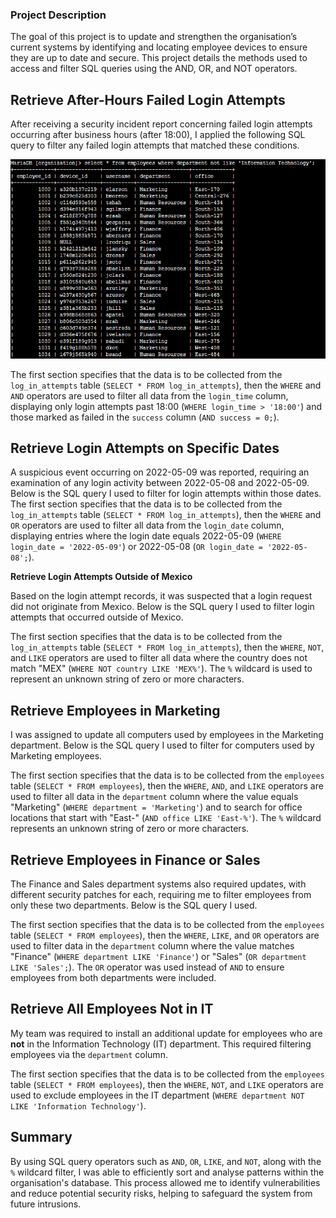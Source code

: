 

### **Project Description**

The goal of this project is to update and strengthen the organisation’s current systems by identifying and locating employee devices to ensure they are up to date and secure. This project details the methods used to access and filter SQL queries using the AND, OR, and NOT operators.

## **Retrieve After-Hours Failed Login Attempts**

After receiving a security incident report concerning failed login attempts occurring after business hours (after 18:00), I applied the following SQL query to filter any failed login attempts that matched these conditions.

![Alt Text](image1.png)

The first section specifies that the data is to be collected from the `log_in_attempts` table (`SELECT * FROM log_in_attempts`), then the `WHERE` and `AND` operators are used to filter all data from the `login_time` column, displaying only login attempts past 18:00 (`WHERE login_time > '18:00'`) and those marked as failed in the `success` column (`AND success = 0;`).

## **Retrieve Login Attempts on Specific Dates**

A suspicious event occurring on 2022-05-09 was reported, requiring an examination of any login activity between 2022-05-08 and 2022-05-09. Below is the SQL query I used to filter for login attempts within those dates.  
The first section specifies that the data is to be collected from the `log_in_attempts` table (`SELECT * FROM log_in_attempts`), then the `WHERE` and `OR` operators are used to filter all data from the `login_date` column, displaying entries where the login date equals 2022-05-09 (`WHERE login_date = '2022-05-09'`) or 2022-05-08 (`OR login_date = '2022-05-08';`).

**Retrieve Login Attempts Outside of Mexico**

Based on the login attempt records, it was suspected that a login request did not originate from Mexico. Below is the SQL query I used to filter login attempts that occurred outside of Mexico.

The first section specifies that the data is to be collected from the `log_in_attempts` table (`SELECT * FROM log_in_attempts`), then the `WHERE`, `NOT`, and `LIKE` operators are used to filter all data where the country does not match "MEX" (`WHERE NOT country LIKE 'MEX%'`). The `%` wildcard is used to represent an unknown string of zero or more characters.

## **Retrieve Employees in Marketing**

I was assigned to update all computers used by employees in the Marketing department. Below is the SQL query I used to filter for computers used by Marketing employees.

The first section specifies that the data is to be collected from the `employees` table (`SELECT * FROM employees`), then the `WHERE`, `AND`, and `LIKE` operators are used to filter all data in the `department` column where the value equals "Marketing" (`WHERE department = 'Marketing'`) and to search for office locations that start with "East-" (`AND office LIKE 'East-%'`). The `%` wildcard represents an unknown string of zero or more characters.

## **Retrieve Employees in Finance or Sales**

The Finance and Sales department systems also required updates, with different security patches for each, requiring me to filter employees from only these two departments. Below is the SQL query I used.

The first section specifies that the data is to be collected from the `employees` table (`SELECT * FROM employees`), then the `WHERE`, `LIKE`, and `OR` operators are used to filter data in the `department` column where the value matches "Finance" (`WHERE department LIKE 'Finance'`) or "Sales" (`OR department LIKE 'Sales';`). The `OR` operator was used instead of `AND` to ensure employees from both departments were included.

## **Retrieve All Employees Not in IT**

My team was required to install an additional update for employees who are **not** in the Information Technology (IT) department. This required filtering employees via the `department` column.

The first section specifies that the data is to be collected from the `employees` table (`SELECT * FROM employees`), then the `WHERE`, `NOT`, and `LIKE` operators are used to exclude employees in the IT department (`WHERE department NOT LIKE 'Information Technology'`).

## **Summary**

By using SQL query operators such as `AND`, `OR`, `LIKE`, and `NOT`, along with the `%` wildcard filter, I was able to efficiently sort and analyse patterns within the organisation's database. This process allowed me to identify vulnerabilities and reduce potential security risks, helping to safeguard the system from future intrusions.  
